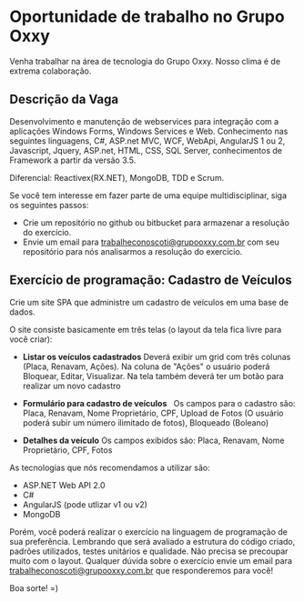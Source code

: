 Oportunidade de trabalho no Grupo Oxxy
===========================================

Venha trabalhar na área de tecnologia do Grupo Oxxy. Nosso clima é de extrema colaboração. 

Descrição da Vaga
-------------------------------------------------------
Desenvolvimento e manutenção de webservices para integração com a aplicações Windows Forms, Windows Services e Web.
Conhecimento nas seguintes linguagens, C#, ASP.net MVC, WCF, WebApi, AngularJS 1 ou 2, Javascript, Jquery, ASP.net, HTML, CSS, SQL Server, conhecimentos de Framework a partir da versão 3.5.  

Diferencial: Reactivex(RX.NET), MongoDB, TDD e Scrum.

Se você tem interesse em fazer parte de uma equipe multidisciplinar, siga os seguintes passos:
 - Crie um repositório no github ou bitbucket para armazenar a resolução do exercício.
 - Envie um email para trabalheconoscoti@grupooxxy.com.br com seu repositório para nós analisarmos a resolução do exercício.

Exercício de programação: Cadastro de Veículos
-------------------------------------------------------

Crie um site SPA que administre um cadastro de veículos em uma base de dados.

O site consiste basicamente em três telas (o layout da tela fica livre para você criar):

 * **Listar os veículos cadastrados** Deverá exibir um grid com três colunas (Placa, Renavam, Ações). Na coluna de "Ações" o usuário poderá Bloquear, Editar, Visualizar. Na tela também deverá ter um botão para realizar um novo cadastro
    
 * **Formulário para cadastro de veículos**
    Os campos para o cadastro são: Placa, Renavam, Nome Proprietário, CPF, Upload de Fotos (O usuário poderá subir um número ilimitado de fotos), Bloqueado (Boleano)
    
 * **Detalhes da veículo** Os campos exibidos são: Placa, Renavam, Nome Proprietário, CPF, Fotos
      
As tecnologias que nós recomendamos a utilizar são:
- ASP.NET Web API 2.0
- C#
- AngularJS (pode utlizar v1 ou v2)
- MongoDB

Porém, você poderá realizar o exercício na linguagem de programação de sua preferência. 
Lembrando que será avaliado a estrutura do código criado, padrões utilizados, testes unitários e qualidade. Não precisa se precoupar muito com o layout. Qualquer dúvida sobre o exercício envie um email para trabalheconoscoti@grupooxxy.com.br que responderemos para você!

Boa sorte! =)
